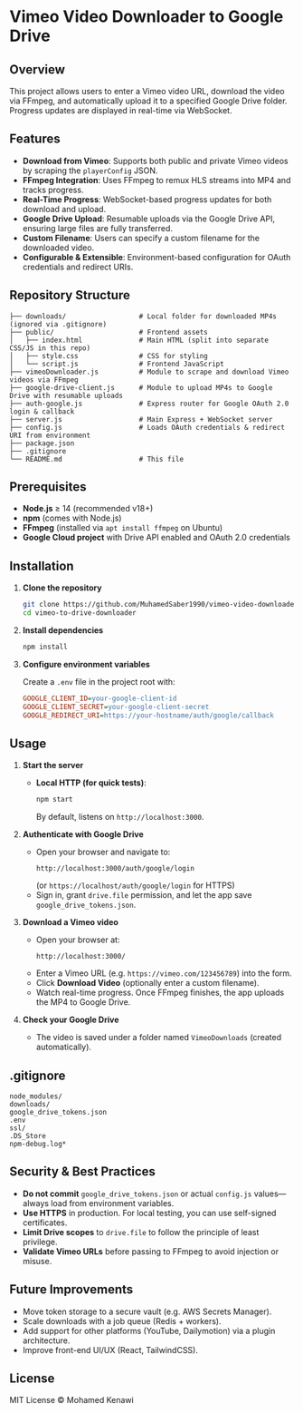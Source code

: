 # Vimeo Video Downloader to Google Drive

## Overview

This project allows users to enter a Vimeo video URL, download the video via FFmpeg, and automatically upload it to a specified Google Drive folder. Progress updates are displayed in real-time via WebSocket.

## Features

- **Download from Vimeo**: Supports both public and private Vimeo videos by scraping the `playerConfig` JSON.
- **FFmpeg Integration**: Uses FFmpeg to remux HLS streams into MP4 and tracks progress.
- **Real-Time Progress**: WebSocket-based progress updates for both download and upload.
- **Google Drive Upload**: Resumable uploads via the Google Drive API, ensuring large files are fully transferred.
- **Custom Filename**: Users can specify a custom filename for the downloaded video.
- **Configurable & Extensible**: Environment-based configuration for OAuth credentials and redirect URIs.

## Repository Structure

```
├── downloads/                  # Local folder for downloaded MP4s (ignored via .gitignore)
├── public/                     # Frontend assets
│   ├── index.html              # Main HTML (split into separate CSS/JS in this repo)
│   ├── style.css               # CSS for styling
│   └── script.js               # Frontend JavaScript
├── vimeoDownloader.js          # Module to scrape and download Vimeo videos via FFmpeg
├── google-drive-client.js      # Module to upload MP4s to Google Drive with resumable uploads
├── auth-google.js              # Express router for Google OAuth 2.0 login & callback
├── server.js                   # Main Express + WebSocket server
├── config.js                   # Loads OAuth credentials & redirect URI from environment
├── package.json
├── .gitignore
└── README.md                   # This file
```

## Prerequisites

- **Node.js** ≥ 14 (recommended v18+)
- **npm** (comes with Node.js)
- **FFmpeg** (installed via `apt install ffmpeg` on Ubuntu)
- **Google Cloud project** with Drive API enabled and OAuth 2.0 credentials

## Installation

1. **Clone the repository**

   ```bash
   git clone https://github.com/MuhamedSaber1990/vimeo-video-downloader.git
   cd vimeo-to-drive-downloader
   ```

2. **Install dependencies**

   ```bash
   npm install
   ```

3. **Configure environment variables**

   Create a `.env` file in the project root with:

   ```ini
   GOOGLE_CLIENT_ID=your-google-client-id
   GOOGLE_CLIENT_SECRET=your-google-client-secret
   GOOGLE_REDIRECT_URI=https://your-hostname/auth/google/callback
   ```

## Usage

1. **Start the server**

   - **Local HTTP (for quick tests)**:

     ```bash
     npm start
     ```

     By default, listens on `http://localhost:3000`.


2. **Authenticate with Google Drive**

   - Open your browser and navigate to:
     ```
     http://localhost:3000/auth/google/login
     ```
     (or `https://localhost/auth/google/login` for HTTPS)
   - Sign in, grant `drive.file` permission, and let the app save `google_drive_tokens.json`.

3. **Download a Vimeo video**

   - Open your browser at:
     ```
     http://localhost:3000/
     ```
   - Enter a Vimeo URL (e.g. `https://vimeo.com/123456789`) into the form.
   - Click **Download Video** (optionally enter a custom filename).
   - Watch real-time progress. Once FFmpeg finishes, the app uploads the MP4 to Google Drive.

4. **Check your Google Drive**
   - The video is saved under a folder named `VimeoDownloads` (created automatically).

## .gitignore

```gitignore
node_modules/
downloads/
google_drive_tokens.json
.env
ssl/
.DS_Store
npm-debug.log*
```

## Security & Best Practices

- **Do not commit** `google_drive_tokens.json` or actual `config.js` values—always load from environment variables.
- **Use HTTPS** in production. For local testing, you can use self-signed certificates.
- **Limit Drive scopes** to `drive.file` to follow the principle of least privilege.
- **Validate Vimeo URLs** before passing to FFmpeg to avoid injection or misuse.

## Future Improvements

- Move token storage to a secure vault (e.g. AWS Secrets Manager).
- Scale downloads with a job queue (Redis + workers).
- Add support for other platforms (YouTube, Dailymotion) via a plugin architecture.
- Improve front-end UI/UX (React, TailwindCSS).

## License

MIT License © Mohamed Kenawi

